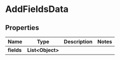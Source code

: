

# AddFieldsData


## Properties

| Name | Type | Description | Notes |
|------------ | ------------- | ------------- | -------------|
|**fields** | **List&lt;Object&gt;** |  |  |



